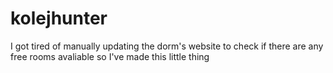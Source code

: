 # kolejhunter
 
I got tired of manually updating the dorm's website to check if there are any free rooms avaliable so I've made this little thing
